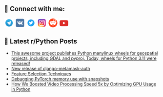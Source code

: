 ## 🔎 Connect with me:
[<img src="https://github.com/bullbesh/bullbesh/blob/main/images/Telegram.png" width="32" height="32" />](https://t.me/bullbesh)
[<img src="https://github.com/bullbesh/bullbesh/blob/main/images/VK.png" width="32" height="32" />](https://vk.com/bullbesh)
[<img src="https://github.com/bullbesh/bullbesh/blob/main/images/Twitter.png" width="32" height="32" />](https://twitter.com/bullbesh1)
[<img src="https://github.com/bullbesh/bullbesh/blob/main/images/Instagram.png" width="32" height="32" />](https://www.instagram.com/bullbesh)
[<img src="https://github.com/bullbesh/bullbesh/blob/main/images/Reddit.png" width="32" height="32" />](https://www.reddit.com/user/bullbesh)
[<img src="https://github.com/bullbesh/bullbesh/blob/main/images/YouTube.png" width="32" height="32" />](https://www.youtube.com/channel/UCtfjRs6uzgq5mfm8S06WTcg)

## 📕 Latest r/Python Posts
<!-- BLOG-POST-LIST:START -->
- [This awesome project publishes Python manylinux wheels for geospatial projects, including GDAL and pyproj. Today, wheels for Python 3.11 were released!](https://www.reddit.com/r/Python/comments/y1ead4/this_awesome_project_publishes_python_manylinux/)
- [New release of django-metamask-auth](https://www.reddit.com/r/Python/comments/y1ce4n/new_release_of_djangometamaskauth/)
- [Feature Selection Techniques](https://www.reddit.com/r/Python/comments/y1c7ur/feature_selection_techniques/)
- [Debugging PyTorch memory use with snapshots](https://www.reddit.com/r/Python/comments/y1bzue/debugging_pytorch_memory_use_with_snapshots/)
- [How We Boosted Video Processing Speed 5x by Optimizing GPU Usage in Python](https://www.reddit.com/r/Python/comments/y1bjxi/how_we_boosted_video_processing_speed_5x_by/)
<!-- BLOG-POST-LIST:END -->
